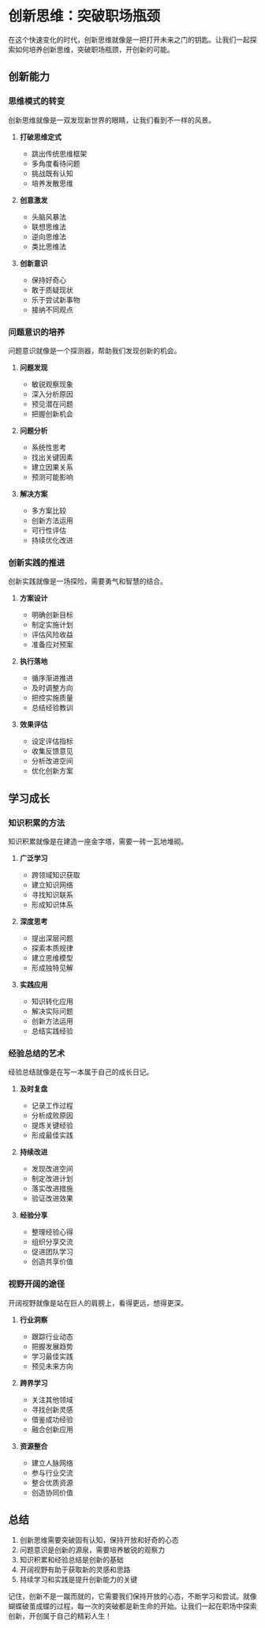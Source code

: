 # 创新思维：突破职场瓶颈

在这个快速变化的时代，创新思维就像是一把打开未来之门的钥匙。让我们一起探索如何培养创新思维，突破职场瓶颈，开创新的可能。

## 创新能力

### 思维模式的转变

创新思维就像是一双发现新世界的眼睛，让我们看到不一样的风景。

1. **打破思维定式**
   - 跳出传统思维框架
   - 多角度看待问题
   - 挑战既有认知
   - 培养发散思维

2. **创意激发**
   - 头脑风暴法
   - 联想思维法
   - 逆向思维法
   - 类比思维法

3. **创新意识**
   - 保持好奇心
   - 敢于质疑现状
   - 乐于尝试新事物
   - 接纳不同观点

### 问题意识的培养

问题意识就像是一个探测器，帮助我们发现创新的机会。

1. **问题发现**
   - 敏锐观察现象
   - 深入分析原因
   - 预见潜在问题
   - 把握创新机会

2. **问题分析**
   - 系统性思考
   - 找出关键因素
   - 建立因果关系
   - 预测可能影响

3. **解决方案**
   - 多方案比较
   - 创新方法运用
   - 可行性评估
   - 持续优化改进

### 创新实践的推进

创新实践就像是一场探险，需要勇气和智慧的结合。

1. **方案设计**
   - 明确创新目标
   - 制定实施计划
   - 评估风险收益
   - 准备应对预案

2. **执行落地**
   - 循序渐进推进
   - 及时调整方向
   - 把控实施质量
   - 总结经验教训

3. **效果评估**
   - 设定评估指标
   - 收集反馈意见
   - 分析改进空间
   - 优化创新方案

## 学习成长

### 知识积累的方法

知识积累就像是在建造一座金字塔，需要一砖一瓦地堆砌。

1. **广泛学习**
   - 跨领域知识获取
   - 建立知识网络
   - 寻找知识联系
   - 形成知识体系

2. **深度思考**
   - 提出深层问题
   - 探索本质规律
   - 建立思维模型
   - 形成独特见解

3. **实践应用**
   - 知识转化应用
   - 解决实际问题
   - 创新方法运用
   - 总结实践经验

### 经验总结的艺术

经验总结就像是在写一本属于自己的成长日记。

1. **及时复盘**
   - 记录工作过程
   - 分析成败原因
   - 提炼关键经验
   - 形成最佳实践

2. **持续改进**
   - 发现改进空间
   - 制定改进计划
   - 落实改进措施
   - 验证改进效果

3. **经验分享**
   - 整理经验心得
   - 组织分享交流
   - 促进团队学习
   - 创造共享价值

### 视野开阔的途径

开阔视野就像是站在巨人的肩膀上，看得更远，想得更深。

1. **行业洞察**
   - 跟踪行业动态
   - 把握发展趋势
   - 学习最佳实践
   - 预见未来方向

2. **跨界学习**
   - 关注其他领域
   - 寻找创新灵感
   - 借鉴成功经验
   - 融合创新应用

3. **资源整合**
   - 建立人脉网络
   - 参与行业交流
   - 整合优质资源
   - 创造协同价值

## 总结

1. 创新思维需要突破固有认知，保持开放和好奇的心态
2. 问题意识是创新的源泉，需要培养敏锐的观察力
3. 知识积累和经验总结是创新的基础
4. 开阔视野有助于获取新的灵感和思路
5. 持续学习和实践是提升创新能力的关键

记住，创新不是一蹴而就的，它需要我们保持开放的心态，不断学习和尝试。就像蝴蝶破茧成蝶的过程，每一次的突破都是新生命的开始。让我们一起在职场中探索创新，开创属于自己的精彩人生！